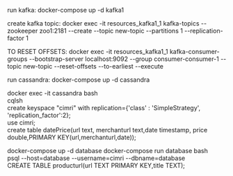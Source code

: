 run kafka: docker-compose up -d kafka1   

create kafka topic: docker exec -it resources_kafka1_1 kafka-topics --zookeeper zoo1:2181 --create --topic new-topic --partitions 1 --replication-factor 1  

TO RESET OFFSETS: docker exec -it resources_kafka1_1 kafka-consumer-groups --bootstrap-server localhost:9092 --group consumer-consumer-1 --topic new-topic --reset-offsets --to-earliest --execute

run cassandra: docker-compose up -d cassandra  

docker exec -it cassandra bash  
cqlsh  
create keyspace "cimri" with replication={'class' : 'SimpleStrategy', 'replication_factor':2};   
use cimri;   
create table datePrice(url text, merchanturl text,date timestamp, price double,PRIMARY KEY(url,merchanturl,date));  

docker-compose up -d database
docker-compose run database bash    
psql --host=database --username=cimri --dbname=database  
CREATE TABLE producturl(url TEXT PRIMARY KEY,title TEXT);